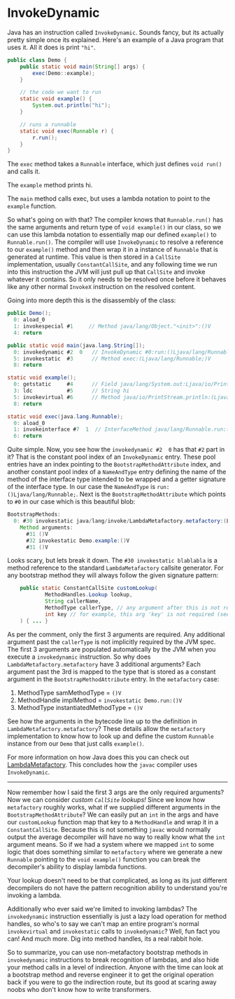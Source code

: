 # InvokeDynamic

Java has an instruction called `InvokeDynamic`. Sounds fancy, but its actually pretty simple once its explained. Here's an example of a Java program that uses it. All it does is print `"hi"`.

```java
public class Demo {
	public static void main(String[] args) {
		exec(Demo::example);
	}

	// the code we want to run
	static void example() {
		System.out.println("hi");
	}

	// runs a runnable
	static void exec(Runnable r) {
		r.run();
	}
}
```

The `exec` method takes a `Runnable` interface, which just defines `void run()` and calls it.

The `example` method prints hi.

The `main` method calls exec, but uses a lambda notation to point to the `example` function. 

So what's going on with that? The compiler knows that `Runnable.run()` has the same arguments and return type of `void example()` in our class, so we can use this lambda notation to essentially map our defined `example()` to `Runnable.run()`. The compiler will use `InvokeDynamic` to resolve a reference to our `example()` method and then wrap it in a instance of `Runnable` that is generated at runtime. This value is then stored in a `CallSite` implementation, usually `ConstantCallSite`, and any following time we run into this instruction the JVM will just pull up that `CallSite` and invoke whatever it contains. So it only needs to be resolved once before it behaves like any other normal `InvokeX` instruction on the resolved content.

Going into more depth this is the disassembly of the class:

```java
public Demo();
  0: aload_0
  1: invokespecial #1     // Method java/lang/Object."<init>":()V
  4: return

public static void main(java.lang.String[]);
  0: invokedynamic #2  0   // InvokeDynamic #0:run:()Ljava/lang/Runnable;
  5: invokestatic  #3      // Method exec:(Ljava/lang/Runnable;)V
  8: return

static void example();
  0: getstatic     #4      // Field java/lang/System.out:Ljava/io/PrintStream;
  3: ldc           #5      // String hi
  5: invokevirtual #6      // Method java/io/PrintStream.println:(Ljava/lang/String;)V
  8: return

static void exec(java.lang.Runnable);
  0: aload_0
  1: invokeinterface #7  1  // InterfaceMethod java/lang/Runnable.run:()V
  6: return
```

Quite simple. Now, you see how the `invokedynamic #2  0` has that `#2` part in it? That is the constant pool index of an `InvokeDynamic` entry. These pool entries have an index pointing to the `BootstrapMethodAttribute` index, and another constant pool index of a `NameAndType` entry defining the name of the method of the interface type intended to be wrapped and a getter signature of the interface type. In our case the `NameAndType` is `run:()Ljava/lang/Runnable;`. Next is the `BootstrapMethodAttribute` which points to `#0` in our case which is this beautiful blob:

```java
BootstrapMethods:
  0: #30 invokestatic java/lang/invoke/LambdaMetafactory.metafactory:(Ljava/lang/invoke/MethodHandles$Lookup;Ljava/lang/String;Ljava/lang/invoke/MethodType;Ljava/lang/invoke/MethodType;Ljava/lang/invoke/MethodHandle;Ljava/lang/invoke/MethodType;)Ljava/lang/invoke/CallSite;
    Method arguments:
      #31 ()V
      #32 invokestatic Demo.example:()V
      #31 ()V
```

Looks scary, but lets break it down. The `#30 invokestatic blablabla` is a method reference to the standard `LambdaMetafactory` callsite generator. For any bootstrap method they will always follow the given signature pattern:

```java
	public static ConstantCallSite customLookup(
			MethodHandles.Lookup lookup, 
			String callerName,
			MethodType callerType, // any argument after this is not required, and is implementation specific
			int key // for example, this arg 'key' is not required (see explaination below)
    ) { ... }
```

As per the comment, only the first 3 arguments are required. Any additional argument past the `callerType` is not implicitly required by the JVM spec. The first 3 arguments are populated automatically by the JVM when you execute a `invokedynamic` instruction. So why does `LambdaMetafactory.metafactory` have 3 additional arguments? Each argument past the 3rd is mapped to the type that is stored as a constant argument in the `BootstrapMethodAttribute` entry. In the `metafactory` case:

1. MethodType samMethodType = `()V`
2. MethodHandle implMethod = `invokestatic Demo.run:()V`
3. MethodType instantiatedMethodType = `()V`

See how the arguments in the bytecode line up to the definition in `LambdaMetafactory.metafactory`? These details allow the `metafactory` implementation to know how to look up and define the custom `Runnable` instance from our `Demo` that just calls `example()`. 

For more information on how Java does this you can check out [LambdaMetafactory](https://docs.oracle.com/javase/8/docs/api/java/lang/invoke/LambdaMetafactory.html). This concludes how the `javac` compiler uses `InvokeDynamic`.

***

Now remember how I said the first 3 args are the only required arguments? Now we can consider _custom `CallSite` lookups!_ Since we know how `metafactory` roughly works, what if we supplied different arguments in the `BootstrapMethodAttribute`? We can easily put an `int` in the args and have our `customLookup` function map that key to a `MethodHandle` and wrap it in a `ConstantCallSite`. Because this is not something `javac` would normally output the average decompiler will have no way to really know what the `int` argument means. So if we had a system where we mapped `int` to some logic that does something similar to `metafactory` where we generate a new `Runnable` pointing to the `void example()` function you can break the decompiler's ability to display lambda functions.

Your lookup doesn't need to be that complicated, as long as its just different decompilers do not have the pattern recognition ability to understand you're invoking a lambda.

Additionally who ever said we're limited to invoking lambdas? The `invokedynamic` instruction essentially is just a lazy load operation for method handles, so who's to say we can't map an entire program's normal `invokevirtual` and `invokestatic` calls to `invokedynamic`? Well, fun fact you can! And much more. Dig into method handles, its a real rabbit hole.

So to summarize, you can use non-metafactory bootstrap methods in `invokedynamic` instructions to break recognition of lambdas, and also hide your method calls in a level of indirection. Anyone with the time can look at a bootstrap method and reverse engineer it to get the original operation back if you were to go the indirection route, but its good at scaring away noobs who don't know how to write transformers.